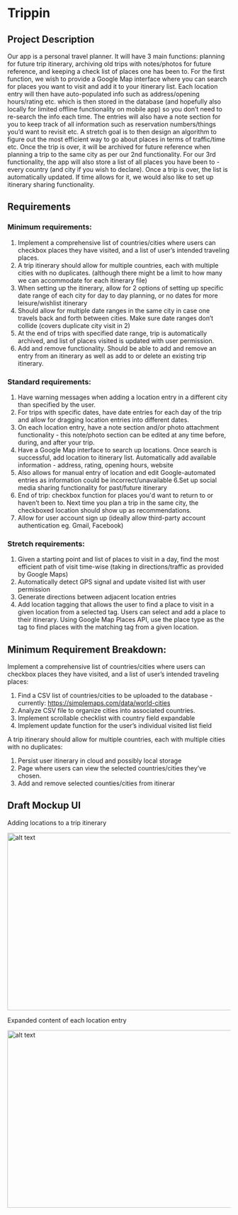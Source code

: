# Trippin

## Project Description

Our app is a personal travel planner. It will have 3 main functions: planning for future trip itinerary, archiving old trips with notes/photos for future reference, and keeping a check list of places one has been to. For the first function, we wish to provide a Google Map interface where you can search for places you want to visit and add it to your itinerary list. Each location entry will then have auto-populated info such as address/opening hours/rating etc. which is then stored in the database (and hopefully also locally for limited offline functionality on mobile app) so you don’t need to re-search the info each time. The entries will also have a note section for you to keep track of all information such as reservation numbers/things you’d want to revisit etc. A stretch goal is to then design an algorithm to figure out the most efficient way to go about places in terms of traffic/time etc. Once the trip is over, it will be archived for future reference when planning a trip to the same city as per our 2nd functionality. For our 3rd functionality, the app will also store a list of all places you have been to - every country (and city if you wish to declare). Once a trip is over, the list is automatically updated. If time allows for it, we would also like to set up itinerary sharing functionality.

## Requirements

### Minimum requirements:
1. Implement a comprehensive list of countries/cities where users can checkbox places they have visited, and a list of user’s intended traveling places. 
2. A trip itinerary should allow for multiple countries, each with multiple cities with no duplicates. (although there might be a limit to how many we can accommodate for each itinerary file)
3. When setting up the itinerary, allow for 2 options of setting up specific date range of each city for day to day planning, or no dates for more leisure/wishlist itinerary
4. Should allow for multiple date ranges in the same city in case one travels back and forth between cities. Make sure date ranges don’t collide (covers duplicate city visit in 2)
5. At the end of trips with specified date range, trip is automatically archived, and list of places visited is updated with user permission.
6. Add and remove functionality. Should be able to add and remove an entry from an itinerary as well as add to or delete an existing trip itinerary.

### Standard requirements:
1. Have warning messages when adding a location entry in a different city than specified by the user.
2. For trips with specific dates, have date entries for each day of the trip and allow for dragging location entries into different dates.
3. On each location entry, have a note section and/or photo attachment functionality - this note/photo section can be edited at any time before, during, and after your trip.
4. Have a Google Map interface to search up locations. Once search is successful, add location to itinerary list. Automatically add available information - address, rating, opening hours, website
5. Also allows for manual entry of location and edit Google-automated entries as information could be incorrect/unavailable
6.Set up social media sharing functionality for past/future itinerary
7. End of trip: checkbox function for places you'd want to return to or haven’t been to. Next time you plan a trip in the same city, the checkboxed location should show up as recommendations.
8. Allow for user account sign up (ideally allow third-party account authentication eg. Gmail, Facebook)

### Stretch requirements: 
1. Given a starting point and list of places to visit in a day, find the most efficient path of visit time-wise (taking in directions/traffic as provided by Google Maps)
2. Automatically detect GPS signal and update visited list with user permission
3. Generate directions between adjacent location entries
4. Add location tagging that allows the user to find a place to visit in a given location from a selected tag. Users can select and add a place to their itinerary. Using Google Map Places API, use the place type as the tag to find places with the matching tag from a given location. 


## Minimum Requirement Breakdown: 
Implement a comprehensive list of countries/cities where users can checkbox places they have visited, and a list of user’s intended traveling places:
1. Find a CSV list of countries/cities to be uploaded to the database - currently: https://simplemaps.com/data/world-cities 
2. Analyze CSV file to organize cities into associated countries.
3. Implement scrollable checklist with country field expandable
4. Implement update function for the user’s individual visited list field

A trip itinerary should allow for multiple countries, each with multiple cities with no duplicates:
1. Persist user itinerary in cloud and possibly local storage
2. Page where users can view the selected countries/cities they’ve chosen.
3. Add and remove selected counties/cities from itinerar



## Draft Mockup UI
Adding locations to a trip itinerary

<img src="https://github.com/jrayo00/Trippin/blob/master/Screen%20Shot%202020-05-23%20at%201.55.27%20AM.png" alt="alt text" width="600" height="400">

Expanded content of each location entry

<img src="https://github.com/jrayo00/Trippin/blob/master/Screen%20Shot%202020-05-23%20at%201.52.09%20AM.png" alt="alt text" width="600" height="400">


